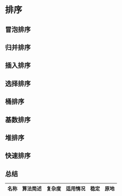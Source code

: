 # 排序

## 冒泡排序

## 归并排序

## 插入排序

## 选择排序

## 桶排序

## 基数排序

## 堆排序

## 快速排序

## 总结

| 名称 | 算法简述 | 复杂度 | 适用情况 | 稳定 | 原地 |
| --- | --- | --- | --- | --- | --- |
